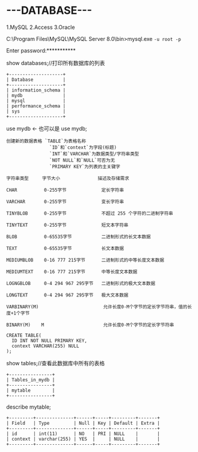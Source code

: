 # ---DATABASE---
1.MySQL
2.Access
3.Oracle


C:\Program Files\MySQL\MySQL Server 8.0\bin>mysql.exe `-u root -p`

Enter password:***********

show databases;//打印所有数据库的列表
```
+--------------------+
| Database           |
+--------------------+
| information_schema |
| mydb               |
| mysql              |
| performance_schema |
| sys                |
+--------------------+
```
use mydb ← 也可以是 use mydb;
```
创建新的数据表格 `TABLE`为表格名称
                `ID`和`context`为字段(标题)
                `INT`和`VARCHAR`为数据类型/字符串类型
                `NOT NULL`和`NULL`可否为无
                `PRIMARY KEY`为列表的主关键字
```
```
字符串类型     字节大小              描述及存储需求

CHAR          0-255字节             定长字符串

VARCHAR       0-255字节             变长字符串

TINYBLOB      0-255字节             不超过 255 个字符的二进制字符串

TINYTEXT      0-255字节             短文本字符串

BLOB          0-65535字节           二进制形式的长文本数据

TEXT          0-65535字节           长文本数据

MEDIUMBLOB    0-16 777 215字节      二进制形式的中等长度文本数据

MEDIUMTEXT    0-16 777 215字节      中等长度文本数据

LOGNGBLOB     0-4 294 967 295字节   二进制形式的极大文本数据

LONGTEXT      0-4 294 967 295字节   极大文本数据

VARBINARY(M)                        允许长度0-M个字节的定长字节符串，值的长度+1个字节

BINARY(M)    M                      允许长度0-M个字节的定长字节符串
```

```
CREATE TABLE(
  ID INT NOT NULL PRIMARY KEY,
  context VARCHAR(255) NULL
);
```

show tables;//查看此数据库中所有的表格
```
+----------------+
| Tables_in_mydb |
+----------------+
| mytable        |
+----------------+
```
describe mytable;
```
+---------+--------------+------+-----+---------+-------+
| Field   | Type         | Null | Key | Default | Extra |
+---------+--------------+------+-----+---------+-------+
| id      | int(11)      | NO   | PRI | NULL    |       |
| context | varchar(255) | YES  |     | NULL    |       |
+---------+--------------+------+-----+---------+-------+
```


